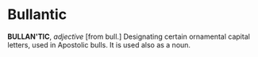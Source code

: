 # Bullantic

**BULLAN'TIC**, _adjective_ \[from bull.\] Designating certain ornamental capital letters, used in Apostolic bulls. It is used also as a noun.